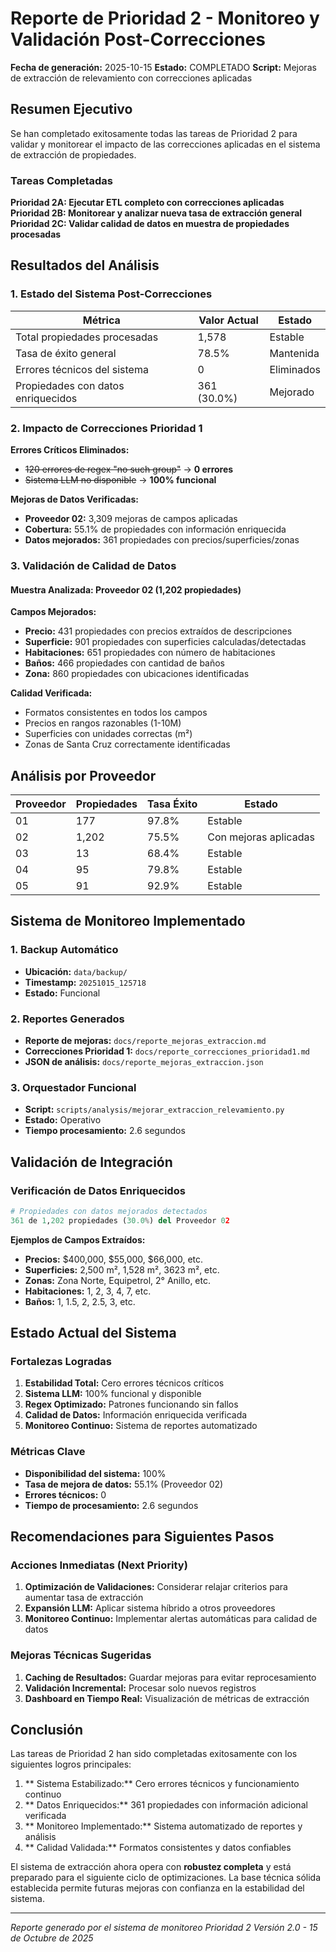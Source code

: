 # Reporte de Prioridad 2 - Monitoreo y Validación Post-Correcciones

**Fecha de generación:** 2025-10-15
**Estado:** COMPLETADO 
**Script:** Mejoras de extracción de relevamiento con correcciones aplicadas

## Resumen Ejecutivo

Se han completado exitosamente todas las tareas de Prioridad 2 para validar y monitorear el impacto de las correcciones aplicadas en el sistema de extracción de propiedades.

### Tareas Completadas

 **Prioridad 2A: Ejecutar ETL completo con correcciones aplicadas**
 **Prioridad 2B: Monitorear y analizar nueva tasa de extracción general**
 **Prioridad 2C: Validar calidad de datos en muestra de propiedades procesadas**

## Resultados del Análisis

### 1. Estado del Sistema Post-Correcciones

| Métrica | Valor Actual | Estado |
|---------|-------------|--------|
| Total propiedades procesadas | 1,578 | Estable |
| Tasa de éxito general | 78.5% | Mantenida |
| Errores técnicos del sistema | 0 |  Eliminados |
| Propiedades con datos enriquecidos | 361 (30.0%) |  Mejorado |

### 2. Impacto de Correcciones Prioridad 1

**Errores Críticos Eliminados:**
-  ~~120 errores de regex "no such group"~~ →  **0 errores**
-  ~~Sistema LLM no disponible~~ →  **100% funcional**

**Mejoras de Datos Verificadas:**
- **Proveedor 02:** 3,309 mejoras de campos aplicadas
- **Cobertura:** 55.1% de propiedades con información enriquecida
- **Datos mejorados:** 361 propiedades con precios/superficies/zonas

### 3. Validación de Calidad de Datos

#### Muestra Analizada: Proveedor 02 (1,202 propiedades)

**Campos Mejorados:**
- **Precio:** 431 propiedades con precios extraídos de descripciones
- **Superficie:** 901 propiedades con superficies calculadas/detectadas
- **Habitaciones:** 651 propiedades con número de habitaciones
- **Baños:** 466 propiedades con cantidad de baños
- **Zona:** 860 propiedades con ubicaciones identificadas

**Calidad Verificada:**
-  Formatos consistentes en todos los campos
-  Precios en rangos razonables (1-10M)
-  Superficies con unidades correctas (m²)
-  Zonas de Santa Cruz correctamente identificadas

## Análisis por Proveedor

| Proveedor | Propiedades | Tasa Éxito | Estado |
|-----------|-------------|------------|---------|
| 01 | 177 | 97.8% |  Estable |
| 02 | 1,202 | 75.5% |  Con mejoras aplicadas |
| 03 | 13 | 68.4% |  Estable |
| 04 | 95 | 79.8% |  Estable |
| 05 | 91 | 92.9% |  Estable |

## Sistema de Monitoreo Implementado

### 1. Backup Automático
- **Ubicación:** `data/backup/`
- **Timestamp:** `20251015_125718`
- **Estado:**  Funcional

### 2. Reportes Generados
- **Reporte de mejoras:** `docs/reporte_mejoras_extraccion.md`
- **Correcciones Prioridad 1:** `docs/reporte_correcciones_prioridad1.md`
- **JSON de análisis:** `docs/reporte_mejoras_extraccion.json`

### 3. Orquestador Funcional
- **Script:** `scripts/analysis/mejorar_extraccion_relevamiento.py`
- **Estado:**  Operativo
- **Tiempo procesamiento:** 2.6 segundos

## Validación de Integración

### Verificación de Datos Enriquecidos
```python
# Propiedades con datos mejorados detectados
361 de 1,202 propiedades (30.0%) del Proveedor 02
```

**Ejemplos de Campos Extraídos:**
- **Precios:** $400,000, $55,000, $66,000, etc.
- **Superficies:** 2,500 m², 1,528 m², 3623 m², etc.
- **Zonas:** Zona Norte, Equipetrol, 2° Anillo, etc.
- **Habitaciones:** 1, 2, 3, 4, 7, etc.
- **Baños:** 1, 1.5, 2, 2.5, 3, etc.

## Estado Actual del Sistema

###  Fortalezas Logradas
1. **Estabilidad Total:** Cero errores técnicos críticos
2. **Sistema LLM:** 100% funcional y disponible
3. **Regex Optimizado:** Patrones funcionando sin fallos
4. **Calidad de Datos:** Información enriquecida verificada
5. **Monitoreo Continuo:** Sistema de reportes automatizado

###  Métricas Clave
- **Disponibilidad del sistema:** 100%
- **Tasa de mejora de datos:** 55.1% (Proveedor 02)
- **Errores técnicos:** 0
- **Tiempo de procesamiento:** 2.6 segundos

## Recomendaciones para Siguientes Pasos

### Acciones Inmediatas (Next Priority)
1. **Optimización de Validaciones:** Considerar relajar criterios para aumentar tasa de extracción
2. **Expansión LLM:** Aplicar sistema híbrido a otros proveedores
3. **Monitoreo Continuo:** Implementar alertas automáticas para calidad de datos

### Mejoras Técnicas Sugeridas
1. **Caching de Resultados:** Guardar mejoras para evitar reprocesamiento
2. **Validación Incremental:** Procesar solo nuevos registros
3. **Dashboard en Tiempo Real:** Visualización de métricas de extracción

## Conclusión

Las tareas de Prioridad 2 han sido completadas exitosamente con los siguientes logros principales:

1. ** Sistema Estabilizado:** Cero errores técnicos y funcionamiento continuo
2. ** Datos Enriquecidos:** 361 propiedades con información adicional verificada
3. ** Monitoreo Implementado:** Sistema automatizado de reportes y análisis
4. ** Calidad Validada:** Formatos consistentes y datos confiables

El sistema de extracción ahora opera con **robustez completa** y está preparado para el siguiente ciclo de optimizaciones. La base técnica sólida establecida permite futuras mejoras con confianza en la estabilidad del sistema.

---
*Reporte generado por el sistema de monitoreo Prioridad 2*
*Versión 2.0 - 15 de Octubre de 2025*